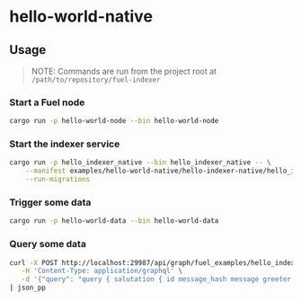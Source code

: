 # hello-world-native

## Usage

> NOTE: Commands are run from the project root at `/path/to/repository/fuel-indexer`

### Start a Fuel node

```bash
cargo run -p hello-world-node --bin hello-world-node
```

### Start the indexer service

```bash
cargo run -p hello_indexer_native --bin hello_indexer_native -- \
    --manifest examples/hello-world-native/hello-indexer-native/hello_indexer_native.manifest.yaml \
    --run-migrations
```

### Trigger some data

```bash
cargo run -p hello-world-data --bin hello-world-data
```

### Query some data

```bash
curl -X POST http://localhost:29987/api/graph/fuel_examples/hello_indexer_native \
   -H 'Content-Type: application/graphql' \
   -d '{"query": "query { salutation { id message_hash message greeter first_seen last_seen }}", "params": "b"}' \
| json_pp
```